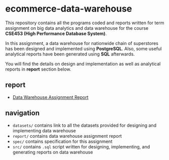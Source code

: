 # ecommerce-data-warehouse  

This repository contains all the programs coded and reports written for term assignment on big data analytics and data warehouse for the course **CSE453 (High Performance Database System)**.  

In this assignment, a data warehouse for nationwide chain of superstores has been designed and implemented using **PostgreSQL**. Also, some useful analytical reports have been generated using **SQL** afterwards.  

You will find the details on design and implementation as well as analytical reports in **report** section below.  



## report  

- [Data Warehouse Assignment Report](https://github.com/FromSaffronCity/ecommerce-data-warehouse/blob/main/report/dw-assignment.md)  



## navigation  

- `datasets/` contains link to all the datasets provided for designing and implementing data warehouse  
- `report/` contains data warehouse assignment report  
- `spec/` contains specification for this assignment  
- `src/` contains `.sql` script written for designing, implementing, and generating reports on data warehouse  

